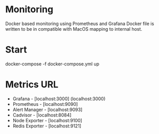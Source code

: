 # Monitoring

Docker based monitoring using Prometheus and Grafana
Docker file is written to be in compatible with MacOS mapping to internal host.

# Start

docker-compose -f docker-compose.yml up

# Metrics URL

- Grafana - [localhost:3000] (localhost:3000)
- Prometheus - [localhost:9090]
- Alert Manager - [localhost:9093]
- Cadvisor - [localhost:8084]
- Node Exporter - [localhost:9100]
- Redis Exporter - [localhost:9121]
